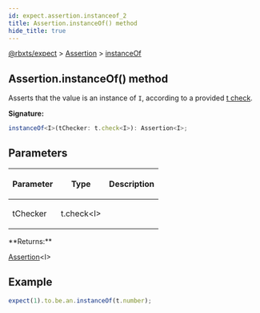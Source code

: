```yaml
---
id: expect.assertion.instanceof_2
title: Assertion.instanceOf() method
hide_title: true
---
```


[@rbxts/expect](./expect.md) &gt; [Assertion](./expect.assertion.md) &gt; [instanceOf](./expect.assertion.instanceof_2.md)

## Assertion.instanceOf() method

Asserts that the value is an instance of `I`<!-- -->, according to a provided [t check](https://github.com/osyrisrblx/t)<!-- -->.

**Signature:**

```typescript
instanceOf<I>(tChecker: t.check<I>): Assertion<I>;
```

## Parameters

<table><thead><tr><th>

Parameter


</th><th>

Type


</th><th>

Description


</th></tr></thead>
<tbody><tr><td>

tChecker


</td><td>

t.check&lt;I&gt;


</td><td>


</td></tr>
</tbody></table>
**Returns:**

[Assertion](./expect.assertion.md)<!-- -->&lt;I&gt;

## Example


```ts
expect(1).to.be.an.instanceOf(t.number);
```
